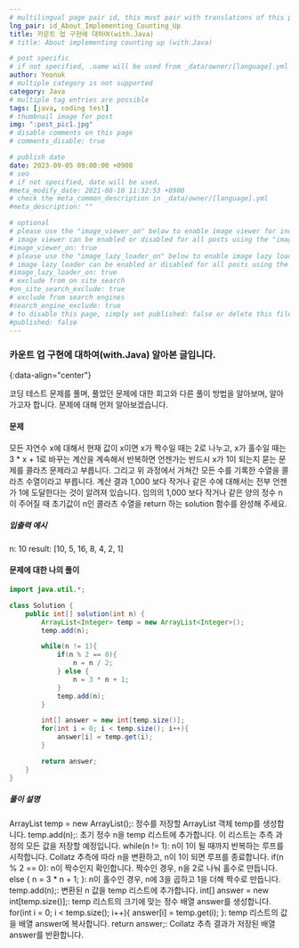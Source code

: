```yaml
---
# multilingual page pair id, this must pair with translations of this page. (This name must be unique)
lng_pair: id_About_Implementing_Counting_Up
title: 카운트 업 구현에 대하여(with.Java)
# title: About implementing counting up (with.Java)

# post specific
# if not specified, .name will be used from _data/owner/[language].yml
author: Yeonuk
# multiple category is not supported
category: Java
# multiple tag entries are possible
tags: [java, coding test]
# thumbnail image for post
img: ":post_pic1.jpg"
# disable comments on this page
# comments_disable: true

# publish date
date: 2023-09-05 09:00:00 +0900
# seo
# if not specified, date will be used.
#meta_modify_date: 2021-08-10 11:32:53 +0900
# check the meta_common_description in _data/owner/[language].yml
#meta_description: ""

# optional
# please use the "image_viewer_on" below to enable image viewer for individual pages or posts (_posts/ or [language]/_posts folders).
# image viewer can be enabled or disabled for all posts using the "image_viewer_posts: true" setting in _data/conf/main.yml.
#image_viewer_on: true
# please use the "image_lazy_loader_on" below to enable image lazy loader for individual pages or posts (_posts/ or [language]/_posts folders).
# image lazy loader can be enabled or disabled for all posts using the "image_lazy_loader_posts: true" setting in _data/conf/main.yml.
#image_lazy_loader_on: true
# exclude from on site search
#on_site_search_exclude: true
# exclude from search engines
#search_engine_exclude: true
# to disable this page, simply set published: false or delete this file
#published: false
---
```


<!-- outline-start -->

### 카운트 업 구현에 대하여(with.Java) 알아본 글입니다.

{:data-align="center"}

<!-- outline-end -->

코딩 테스트 문제를 풀며, 풀었던 문제에 대한 회고와 다른 풀이 방법을 알아보며, 알아가고자 합니다.
문제에 대해 먼저 알아보겠습니다.

#### 문제

모든 자연수 x에 대해서 현재 값이 x이면 x가 짝수일 때는 2로 나누고, x가 홀수일 때는 3 \* x + 1로 바꾸는 계산을 계속해서 반복하면 언젠가는 반드시 x가 1이 되는지 묻는 문제를 콜라츠 문제라고 부릅니다.
그리고 위 과정에서 거쳐간 모든 수를 기록한 수열을 콜라츠 수열이라고 부릅니다.
계산 결과 1,000 보다 작거나 같은 수에 대해서는 전부 언젠가 1에 도달한다는 것이 알려져 있습니다.
임의의 1,000 보다 작거나 같은 양의 정수 n이 주어질 때 초기값이 n인 콜라츠 수열을 return 하는 solution 함수를 완성해 주세요.

##### 입출력 예시

n: 10
result: [10, 5, 16, 8, 4, 2, 1]

<!-- | i   | arr[i] | stk     |
| --- | ------ | ------- |
| 0   | 1      | []      |
| 1   | 4      | [1]     | -->

#### 문제에 대한 나의 풀이

```java
import java.util.*;

class Solution {
    public int[] solution(int n) {
        ArrayList<Integer> temp = new ArrayList<Integer>();
        temp.add(n);

        while(n != 1){
            if(n % 2 == 0){
                n = n / 2;
            } else {
                n = 3 * n + 1;
            }
            temp.add(n);
        }

        int[] answer = new int[temp.size()];
        for(int i = 0; i < temp.size(); i++){
            answer[i] = temp.get(i);
        }

        return answer;
    }
}
```

##### 풀이 설명

ArrayList<Integer> temp = new ArrayList<Integer>();: 정수를 저장할 ArrayList 객체 temp를 생성합니다.
temp.add(n);: 초기 정수 n을 temp 리스트에 추가합니다. 이 리스트는 추측 과정의 모든 값을 저장할 예정입니다.
while(n != 1): n이 1이 될 때까지 반복하는 루프를 시작합니다. Collatz 추측에 따라 n을 변환하고, n이 1이 되면 루프를 종료합니다.
if(n % 2 == 0): n이 짝수인지 확인합니다. 짝수인 경우, n을 2로 나눠 홀수로 만듭니다.
else { n = 3 \* n + 1; }: n이 홀수인 경우, n에 3을 곱하고 1을 더해 짝수로 만듭니다.
temp.add(n);: 변환된 n 값을 temp 리스트에 추가합니다.
int[] answer = new int[temp.size()];: temp 리스트의 크기에 맞는 정수 배열 answer를 생성합니다.
for(int i = 0; i < temp.size(); i++){ answer[i] = temp.get(i); }: temp 리스트의 값을 배열 answer에 복사합니다.
return answer;: Collatz 추측 결과가 저장된 배열 answer를 반환합니다.
